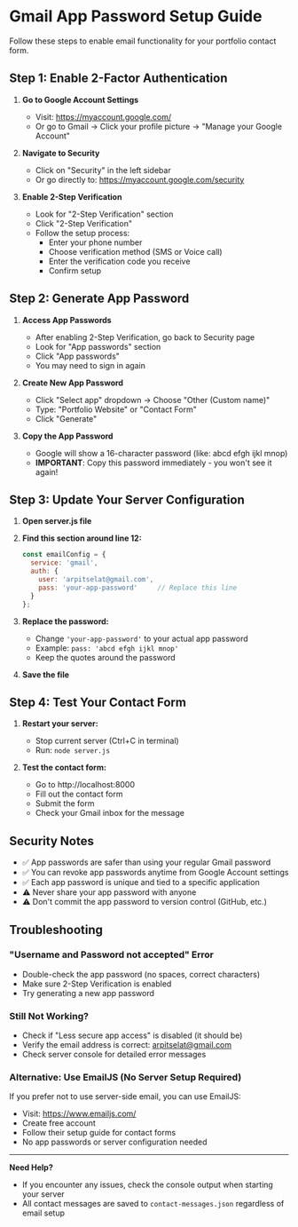 # Gmail App Password Setup Guide

Follow these steps to enable email functionality for your portfolio contact form.

## Step 1: Enable 2-Factor Authentication

1. **Go to Google Account Settings**
   - Visit: https://myaccount.google.com/
   - Or go to Gmail → Click your profile picture → "Manage your Google Account"

2. **Navigate to Security**
   - Click on "Security" in the left sidebar
   - Or go directly to: https://myaccount.google.com/security

3. **Enable 2-Step Verification**
   - Look for "2-Step Verification" section
   - Click "2-Step Verification"
   - Follow the setup process:
     - Enter your phone number
     - Choose verification method (SMS or Voice call)
     - Enter the verification code you receive
     - Confirm setup

## Step 2: Generate App Password

1. **Access App Passwords**
   - After enabling 2-Step Verification, go back to Security page
   - Look for "App passwords" section
   - Click "App passwords"
   - You may need to sign in again

2. **Create New App Password**
   - Click "Select app" dropdown → Choose "Other (Custom name)"
   - Type: "Portfolio Website" or "Contact Form"
   - Click "Generate"

3. **Copy the App Password**
   - Google will show a 16-character password (like: abcd efgh ijkl mnop)
   - **IMPORTANT**: Copy this password immediately - you won't see it again!

## Step 3: Update Your Server Configuration

1. **Open server.js file**
2. **Find this section around line 12:**
   ```javascript
   const emailConfig = {
     service: 'gmail',
     auth: {
       user: 'arpitselat@gmail.com',
       pass: 'your-app-password'     // Replace this line
     }
   };
   ```

3. **Replace the password:**
   - Change `'your-app-password'` to your actual app password
   - Example: `pass: 'abcd efgh ijkl mnop'`
   - Keep the quotes around the password

4. **Save the file**

## Step 4: Test Your Contact Form

1. **Restart your server:**
   - Stop current server (Ctrl+C in terminal)
   - Run: `node server.js`

2. **Test the contact form:**
   - Go to http://localhost:8000
   - Fill out the contact form
   - Submit the form
   - Check your Gmail inbox for the message

## Security Notes

- ✅ App passwords are safer than using your regular Gmail password
- ✅ You can revoke app passwords anytime from Google Account settings
- ✅ Each app password is unique and tied to a specific application
- ⚠️ Never share your app password with anyone
- ⚠️ Don't commit the app password to version control (GitHub, etc.)

## Troubleshooting

### "Username and Password not accepted" Error
- Double-check the app password (no spaces, correct characters)
- Make sure 2-Step Verification is enabled
- Try generating a new app password

### Still Not Working?
- Check if "Less secure app access" is disabled (it should be)
- Verify the email address is correct: arpitselat@gmail.com
- Check server console for detailed error messages

### Alternative: Use EmailJS (No Server Setup Required)
If you prefer not to use server-side email, you can use EmailJS:
- Visit: https://www.emailjs.com/
- Create free account
- Follow their setup guide for contact forms
- No app passwords or server configuration needed

---

**Need Help?** 
- If you encounter any issues, check the console output when starting your server
- All contact messages are saved to `contact-messages.json` regardless of email setup
